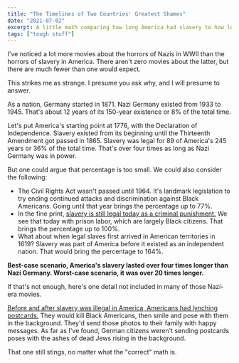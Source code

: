 ```yaml
---
title: "The Timelines of Two Countries' Greatest Shames"
date: "2021-07-02"
excerpt: A little math comparing how long America had slavery to how long Germany had the Nazis.
tags: ["tough stuff"]
---
```


I've noticed a lot more movies about the horrors of Nazis in WWII than the horrors of slavery in America. There aren't zero movies about the latter, but there are much fewer than one would expect.

This strikes me as strange. I presume you ask why, and I will presume to answer.

As a nation, Germany started in 1871. Nazi Germany existed from 1933 to 1945. That's about 12 years of its 150-year existence or 8% of the total time.

Let's put America's starting point at 1776, with the Declaration of Independence. Slavery existed from its beginning until the Thirteenth Amendment got passed in 1865. Slavery was legal for 89 of America's 245 years or 36% of the total time. That's over four times as long as Nazi Germany was in power.

But one could argue that percentage is too small. We could also consider the following:

* The Civil Rights Act wasn't passed until 1964. It's landmark legislation to try ending continued attacks and discrimination against Black Americans. Going until that year brings the percentage up to 77%.
* In the fine print, [slavery is still legal today as a criminal punishment.](https://en.wikipedia.org/wiki/Penal_labor_in_the_United_States) We see that today with prison labor, which are largely Black citizens. That brings the percentage up to 100%.
* What about when legal slaves first arrived in American territories in 1619? Slavery was part of America before it existed as an independent nation. That would bring the percentage to 164%.

**Best-case scenario, America's slavery lasted over four times longer than Nazi Germany. Worst-case scenario, it was over 20 times longer.**

If that's not enough, here's one detail not included in many of those Nazi-era movies.

[Before and after slavery was illegal in America, Americans had lynching postcards.](https://www.npr.org/2018/05/04/608477810/as-new-lynching-memorial-opens-a-look-back-on-americas-history-of-racial-terrori) They would kill Black Americans, then smile and pose with them in the background. They'd send those photos to their family with happy messages. As far as I've found, German citizens weren't sending postcards poses with the ashes of dead Jews rising in the background.

That one still stings, no matter what the "correct" math is.
